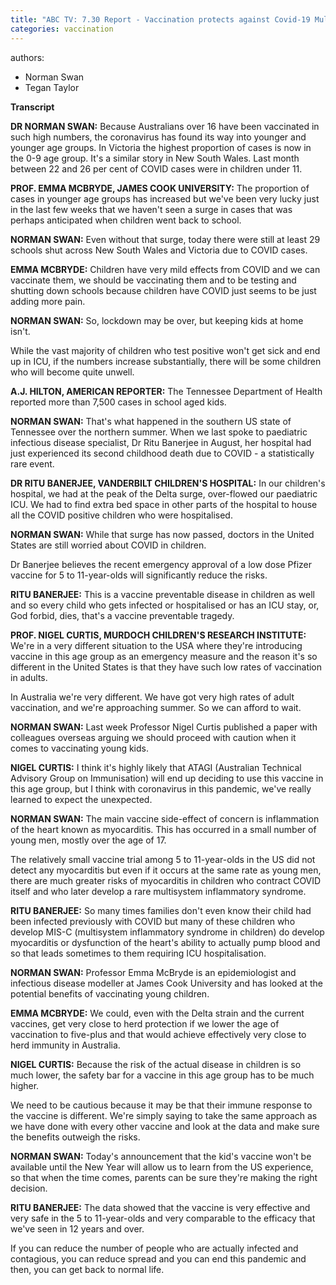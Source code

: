 ```yaml
---
title: "ABC TV: 7.30 Report - Vaccination protects against Covid-19 Multisystem Inflammatory Disorder in kids"
categories: vaccination
---
```


authors:
- Norman Swan
- Tegan Taylor

**Transcript**

**DR NORMAN SWAN:** Because Australians over 16 have been vaccinated in such high numbers, the coronavirus has found its way into younger and younger age groups.
In Victoria the highest proportion of cases is now in the 0-9 age group. It's a similar story in New South Wales. Last month between 22 and 26 per cent of COVID cases were in children under 11.

**PROF. EMMA MCBRYDE, JAMES COOK UNIVERSITY:** The proportion of cases in younger age groups has increased but we've been very lucky just in the last few weeks that we haven't seen a surge in cases that was perhaps anticipated when children went back to school.

**NORMAN SWAN:** Even without that surge, today there were still at least 29 schools shut across New South Wales and Victoria due to COVID cases.

**EMMA MCBRYDE:** Children have very mild effects from COVID and we can vaccinate them, we should be vaccinating them and to be testing and shutting down schools because children have COVID just seems to be just adding more pain.

**NORMAN SWAN:** So, lockdown may be over, but keeping kids at home isn't.

While the vast majority of children who test positive won't get sick and end up in ICU, if the numbers increase substantially, there will be some children who will become quite unwell.

**A.J. HILTON, AMERICAN REPORTER:** The Tennessee Department of Health reported more than 7,500 cases in school aged kids.

**NORMAN SWAN:** That's what happened in the southern US state of Tennessee over the northern summer. When we last spoke to paediatric infectious disease specialist, Dr Ritu Banerjee in August, her hospital had just experienced its second childhood death due to COVID - a statistically rare event.

**DR RITU BANERJEE, VANDERBILT CHILDREN'S HOSPITAL:** In our children's hospital, we had at the peak of the Delta surge, over-flowed our paediatric ICU. We had to find extra bed space in other parts of the hospital to house all the COVID positive children who were hospitalised.

**NORMAN SWAN:** While that surge has now passed, doctors in the United States are still worried about COVID in children.

Dr Banerjee believes the recent emergency approval of a low dose Pfizer vaccine for 5 to 11-year-olds will significantly reduce the risks.

**RITU BANERJEE:** This is a vaccine preventable disease in children as well and so every child who gets infected or hospitalised or has an ICU stay, or, God forbid, dies, that's a vaccine preventable tragedy.

**PROF. NIGEL CURTIS, MURDOCH CHILDREN'S RESEARCH INSTITUTE:** We're in a very different situation to the USA where they're introducing vaccine in this age group as an emergency measure and the reason it's so different in the United States is that they have such low rates of vaccination in adults.

In Australia we're very different. We have got very high rates of adult vaccination, and we're approaching summer. So we can afford to wait.

**NORMAN SWAN:** Last week Professor Nigel Curtis published a paper with colleagues overseas arguing we should proceed with caution when it comes to vaccinating young kids.

**NIGEL CURTIS:** I think it's highly likely that ATAGI (Australian Technical Advisory Group on Immunisation) will end up deciding to use this vaccine in this age group, but I think with coronavirus in this pandemic, we've really learned to expect the unexpected.

**NORMAN SWAN:** The main vaccine side-effect of concern is inflammation of the heart known as myocarditis. This has occurred in a small number of young men, mostly over the age of 17.

The relatively small vaccine trial among 5 to 11-year-olds in the US did not detect any myocarditis but even if it occurs at the same rate as young men, there are much greater risks of myocarditis in children who contract COVID itself and who later develop a rare multisystem inflammatory syndrome.

**RITU BANERJEE:** So many times families don't even know their child had been infected previously with COVID but many of these children who develop MIS-C (multisystem inflammatory syndrome in children) do develop myocarditis or dysfunction of the heart's ability to actually pump blood and so that leads sometimes to them requiring ICU hospitalisation.

**NORMAN SWAN:** Professor Emma McBryde is an epidemiologist and infectious disease modeller at James Cook University and has looked at the potential benefits of vaccinating young children.

**EMMA MCBRYDE:** We could, even with the Delta strain and the current vaccines, get very close to herd protection if we lower the age of vaccination to five-plus and that would achieve effectively very close to herd immunity in Australia.

**NIGEL CURTIS:** Because the risk of the actual disease in children is so much lower, the safety bar for a vaccine in this age group has to be much higher.

We need to be cautious because it may be that their immune response to the vaccine is different. We're simply saying to take the same approach as we have done with every other vaccine and look at the data and make sure the benefits outweigh the risks.

**NORMAN SWAN:** Today's announcement that the kid's vaccine won't be available until the New Year will allow us to learn from the US experience, so that when the time comes, parents can be sure they're making the right decision.

**RITU BANERJEE:** The data showed that the vaccine is very effective and very safe in the 5 to 11-year-olds and very comparable to the efficacy that we've seen in 12 years and over.

If you can reduce the number of people who are actually infected and contagious, you can reduce spread and you can end this pandemic and then, you can get back to normal life.
